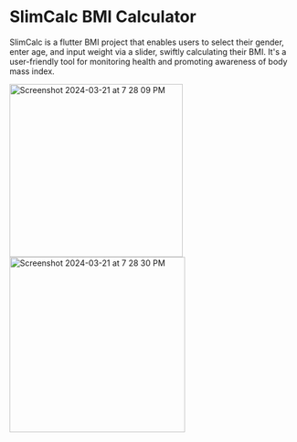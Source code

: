 # SlimCalc BMI Calculator

SlimCalc is a flutter BMI project that enables users to select their gender, enter age, and input weight via a slider, swiftly calculating their BMI. It's a user-friendly tool for monitoring health and promoting awareness of body mass index.


<img width="303" alt="Screenshot 2024-03-21 at 7 28 09 PM" src="https://github.com/gulfam-dev/bmi_calculator_flutter/assets/146335824/3e6f5d62-3962-4910-9145-fa3c12489cc1">
<img width="307" alt="Screenshot 2024-03-21 at 7 28 30 PM" src="https://github.com/gulfam-dev/bmi_calculator_flutter/assets/146335824/131de99d-b8dc-47f7-b760-d5c82558c678">
